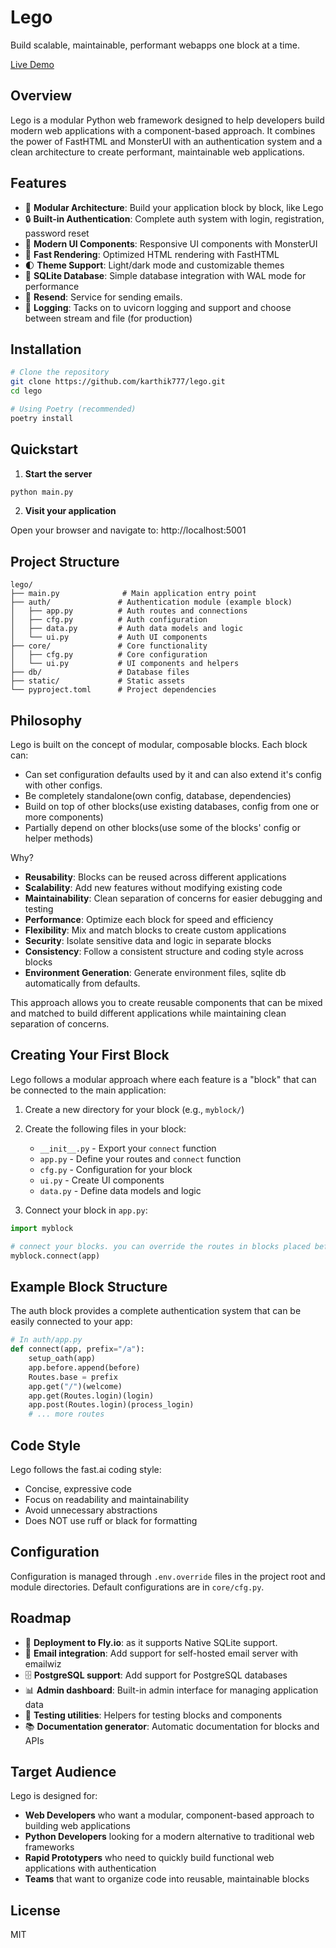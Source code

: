 # Lego

Build scalable, maintainable, performant webapps one block at a time.

[Live Demo](https://lego-blocks.vercel.app/)

## Overview

Lego is a modular Python web framework designed to help developers build modern web applications with a component-based approach. It combines the power of FastHTML and MonsterUI with an authentication system and a clean architecture to create performant, maintainable web applications.

## Features

- 🧩 **Modular Architecture**: Build your application block by block, like Lego
- 🔒 **Built-in Authentication**: Complete auth system with login, registration, password reset
- 🎨 **Modern UI Components**: Responsive UI components with MonsterUI
- 🚀 **Fast Rendering**: Optimized HTML rendering with FastHTML
- 🌓 **Theme Support**: Light/dark mode and customizable themes
- 💾 **SQLite Database**: Simple database integration with WAL mode for performance
- 📨 **Resend**: Service for sending emails.
- 📝 **Logging**: Tacks on to uvicorn logging and support and choose between stream and file (for production)


## Installation

```bash
# Clone the repository
git clone https://github.com/karthik777/lego.git
cd lego

# Using Poetry (recommended)
poetry install
```

## Quickstart

1. **Start the server**

```bash
python main.py
```

2. **Visit your application**

Open your browser and navigate to: http://localhost:5001

## Project Structure

```
lego/
├── main.py              # Main application entry point
├── auth/               # Authentication module (example block)
│   ├── app.py          # Auth routes and connections
│   ├── cfg.py          # Auth configuration
│   ├── data.py         # Auth data models and logic
│   └── ui.py           # Auth UI components
├── core/               # Core functionality
│   ├── cfg.py          # Core configuration
│   └── ui.py           # UI components and helpers
├── db/                 # Database files
├── static/             # Static assets
└── pyproject.toml      # Project dependencies
```

## Philosophy

Lego is built on the concept of modular, composable blocks. Each block can:

- Can set configuration defaults used by it and can also extend it's config with other configs.
- Be completely standalone(own config, database, dependencies)
- Build on top of other blocks(use existing databases, config from one or more components)
- Partially depend on other blocks(use some of the blocks' config or helper methods)

Why?

- **Reusability**: Blocks can be reused across different applications
- **Scalability**: Add new features without modifying existing code
- **Maintainability**: Clean separation of concerns for easier debugging and testing
- **Performance**: Optimize each block for speed and efficiency
- **Flexibility**: Mix and match blocks to create custom applications
- **Security**: Isolate sensitive data and logic in separate blocks
- **Consistency**: Follow a consistent structure and coding style across blocks
- **Environment Generation**: Generate environment files, sqlite db automatically from defaults. 

This approach allows you to create reusable components that can be mixed and matched to build different applications while maintaining clean separation of concerns.

## Creating Your First Block

Lego follows a modular approach where each feature is a "block" that can be connected to the main application:

1. Create a new directory for your block (e.g., `myblock/`)
2. Create the following files in your block:
   - `__init__.py` - Export your `connect` function
   - `app.py` - Define your routes and `connect` function
   - `cfg.py` - Configuration for your block
   - `ui.py` - Create UI components
   - `data.py` - Define data models and logic

3. Connect your block in `app.py`:

```python
import myblock

# connect your blocks. you can override the routes in blocks placed before the last one
myblock.connect(app)
```

## Example Block Structure

The auth block provides a complete authentication system that can be easily connected to your app:

```python
# In auth/app.py
def connect(app, prefix="/a"):
    setup_oath(app)
    app.before.append(before)
    Routes.base = prefix
    app.get("/")(welcome)
    app.get(Routes.login)(login)
    app.post(Routes.login)(process_login)
    # ... more routes
```

## Code Style

Lego follows the fast.ai coding style:

- Concise, expressive code
- Focus on readability and maintainability
- Avoid unnecessary abstractions
- Does NOT use ruff or black for formatting

## Configuration

Configuration is managed through `.env.override` files in the project root and module directories. Default configurations are in `core/cfg.py`.

## Roadmap
- 🚀 **Deployment to Fly.io**: as it supports Native SQLite support.
- 📨 **Email integration**: Add support for self-hosted email server with emailwiz
- 🗄️ **PostgreSQL support**: Add support for PostgreSQL databases
- 📊 **Admin dashboard**: Built-in admin interface for managing application data
- 🧪 **Testing utilities**: Helpers for testing blocks and components
- 📚 **Documentation generator**: Automatic documentation for blocks and APIs

## Target Audience

Lego is designed for:

- **Web Developers** who want a modular, component-based approach to building web applications
- **Python Developers** looking for a modern alternative to traditional web frameworks
- **Rapid Prototypers** who need to quickly build functional web applications with authentication
- **Teams** that want to organize code into reusable, maintainable blocks

## License

MIT
